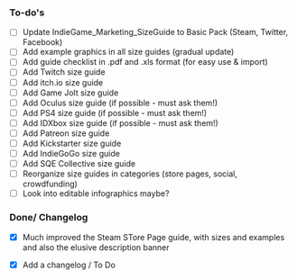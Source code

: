 ### To-do's
- [ ] Update IndieGame_Marketing_SizeGuide to Basic Pack (Steam, Twitter, Facebook)
- [ ] Add example graphics in all size guides (gradual update)
- [ ] Add guide checklist in .pdf and .xls format (for easy use & import)
- [ ] Add Twitch size guide
- [ ] Add itch.io size guide
- [ ] Add Game Jolt size guide
- [ ] Add Oculus size guide (if possible - must ask them!)
- [ ] Add PS4 size guide (if possible - must ask them!)
- [ ] Add IDXbox size guide (if possible - must ask them!)
- [ ] Add Patreon size guide
- [ ] Add Kickstarter size guide
- [ ] Add IndieGoGo size guide
- [ ] Add SQE Collective size guide
- [ ] Reorganize size guides in categories (store pages, social, crowdfunding)
- [ ] Look into editable infographics maybe?

### Done/ Changelog
- [x] Much improved the Steam STore Page guide, with sizes and examples and also the elusive description banner
- [x] Add a changelog / To Do

